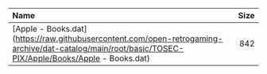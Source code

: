 |Name|Size|
|:---|---:|
|[Apple - Books.dat](https://raw.githubusercontent.com/open-retrogaming-archive/dat-catalog/main/root/basic/TOSEC-PIX/Apple/Books/Apple - Books.dat)|842|
